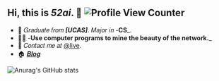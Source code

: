 ## Hi, this is _**52ai**_. :wave: ![Profile View Counter](https://komarev.com/ghpvc/?username=52ai)

<!-- Introduction -->

- :school: 𝐺𝑟𝑎𝑑𝑢𝑎𝑡𝑒 𝑓𝑟𝑜𝑚 _**[UCAS]**_. 𝑀𝑎𝑗𝑜𝑟 𝑖𝑛 -**CS**_.
- :man_technologist: -**Use computer programs to mine the beauty of the network.**_
- :email: 𝐶𝑜𝑛𝑡𝑎𝑐𝑡 𝑚𝑒 𝑎𝑡 [@live](mailto:ieeflsyu@outlook.com).
- :house: [𝑩𝒍𝒐𝒈](http://www.mryu.top/)

<!-- Github Stats -->

![Anurag's GitHub stats](https://github-readme-stats.vercel.app/api?username=52ai&show_icons=true)

